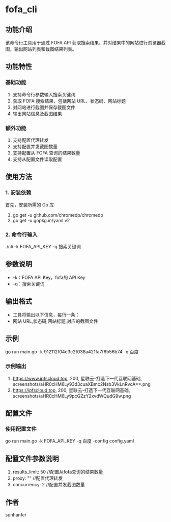 # fofa_cli

## 功能介绍

该命令行工具用于通过 FOFA API 获取搜索结果，并对结果中的网站进行浏览器截图，输出网站列表和截图结果列表。

## 功能特性
### 基础功能
1. 支持命令行参数输入搜索关键词
2. 获取 FOFA 搜索结果，包括网站 URL、状态码、网站标题
3. 对网站进行截图并保存截图文件
4. 输出网站信息及截图结果
### 额外功能
1. 支持配置代理转发
2. 支持配置并发截图数量
3. 支持配置从 FOFA 查询的结果数量
4. 支持从配置文件读取配置
## 使用方法

### 1. 安装依赖
首先，安装所需的 Go 库
1. go get -u github.com/chromedp/chromedp
2. go get -u gopkg.in/yaml.v2
### 2. 命令行输入
./cli -k FOFA_API_KEY -q 搜索关键词
## 参数说明
- -k：FOFA API Key，fofa的 API Key 
- -q：搜索关键词
## 输出格式
- 工具将输出以下信息，每行一条：
- 网站 URL,状态码,网站标题,对应的截图文件


## 示例

go run main.go -k 912112f04e3c2f038a421fa7f6b56b74 -q 百度 
### 示例输出

1. https://www.ipfscloud.top, 200, 星联云-打造下一代互联网基础, screenshots/aHR0cHM6Ly93d3cuaXBmc2Nsb3VkLnRvcA==.png
2. https://ipfscloud.top, 200, 星联云-打造下一代互联网基础, screenshots/aHR0cHM6Ly9pcGZzY2xvdWQudG9w.png

## 配置文件

### 使用配置文件

go run main.go -k FOFA_API_KEY -q 百度 -config config.yaml

## 配置文件参数说明
1. results_limit: 50    //配置从fofa查询的结果数量
2. proxy: ""            //配置代理转发
3. concurrency: 2       //配置并发截图数量

## 作者
sunhanfei




